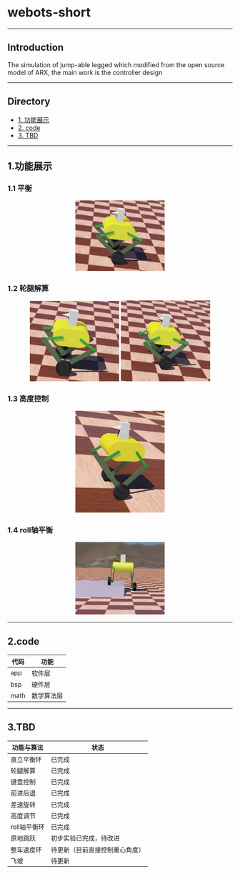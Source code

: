 # webots-short
---
## Introduction 
The simulation of jump-able legged which modified from the open source model of ARX, the main work is the controller design


---
## Directory
* [1. 功能展示](#1功能展示)
* [2. code](#2code)
* [3. TBD](#2TBD)

---

## 1.功能展示
### 1.1 平衡
 <center>

<!-- ![描述1](image/平衡.png) -->
<img src = "image/平衡.png" alt = "image/平衡.png" width = "200">

 </center>

### 1.2 轮腿解算
 <center>

<!-- ![描述1](image/轮腿倒立摆角度解算.png)
![描述1](image/轮腿倒立摆角度解算2.png) -->
<img src = "image/轮腿倒立摆角度解算.png" alt = "image/轮腿倒立摆角度解算.png" width = "200">  


<img src = "image/轮腿倒立摆角度解算2.png" alt = "image/轮腿倒立摆角度解算2.png" width = "200">

 </center>

### 1.3 高度控制
 <center>

<!-- ![描述1](image/高度控制.png) -->
<img src = "image/高度控制.png" alt = "image/高度控制.png" width = "200">

 </center>

### 1.4 roll轴平衡
 <center>

<!-- ![描述1](image/roll轴平衡.png) -->
<img src = "image/roll轴平衡.png" alt = "image/高度控制.png" width = "200">

 </center>

---
## 2.code

 <center>

|代码    |  功能   |
| ------- | ------ |
|app |软件层
|bsp |硬件层
|math |数学算法层

 </center>

---
## 3.TBD
 <center>

|功能与算法      |  状态   |
| ------- | ------ |
|直立平衡环 |已完成
|轮腿解算 |已完成
|键盘控制 |已完成
|前进后退 |已完成
|差速旋转 |已完成
|高度调节 |已完成
|roll轴平衡环 |已完成
|原地跳跃 |初步实验已完成，待改进
|整车速度环 |待更新（目前直接控制重心角度）
|飞坡 |待更新



 </center>